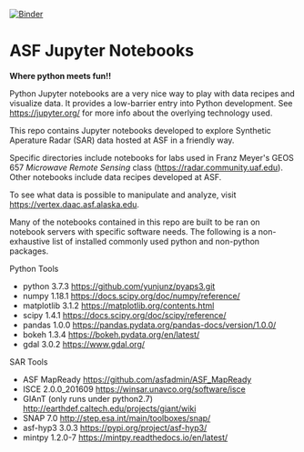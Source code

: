 [![Binder](https://mybinder.org/badge_logo.svg)](https://mybinder.org/v2/gh/asfadmin/asf-jupyter-notebooks/binder_SARHazards_Lab_ChangeDetection?filepath=SARHazards_Lab_ChangeDetection.ipynb)

# ASF Jupyter Notebooks
__Where python meets fun!!__

Python Jupyter notebooks are a very nice way to play with data recipes and visualize data. It provides a low-barrier entry into Python development. See https://jupyter.org/ for more info about the overlying technology used.

This repo contains Jupyter notebooks developed to explore Synthetic Aperature Radar (SAR) data hosted at ASF in a friendly way.

Specific directories include notebooks for labs used in Franz Meyer's GEOS 657 _Microwave Remote Sensing_ class (https://radar.community.uaf.edu). Other notebooks include data recipes developed at ASF.

To see what data is possible to manipulate and analyze, visit https://vertex.daac.asf.alaska.edu.


Many of the notebooks contained in this repo are built to be ran on notebook servers with specific software needs.
The following is a non-exhaustive list of installed commonly used python and non-python packages.

Python Tools
- python 3.7.3  https://github.com/yunjunz/pyaps3.git
- numpy 1.18.1  https://docs.scipy.org/doc/numpy/reference/
- matplotlib 3.1.2  https://matplotlib.org/contents.html
- scipy 1.4.1  https://docs.scipy.org/doc/scipy/reference/
- pandas 1.0.0  https://pandas.pydata.org/pandas-docs/version/1.0.0/
- bokeh 1.3.4  https://bokeh.pydata.org/en/latest/
- gdal 3.0.2  https://www.gdal.org/

SAR Tools
- ASF MapReady  https://github.com/asfadmin/ASF_MapReady
- ISCE 2.0.0_201609  https://winsar.unavco.org/software/isce
- GIAnT (only runs under python2.7) http://earthdef.caltech.edu/projects/giant/wiki
- SNAP 7.0  http://step.esa.int/main/toolboxes/snap/
- asf-hyp3 3.0.3  https://pypi.org/project/asf-hyp3/
- mintpy 1.2.0-7  https://mintpy.readthedocs.io/en/latest/
